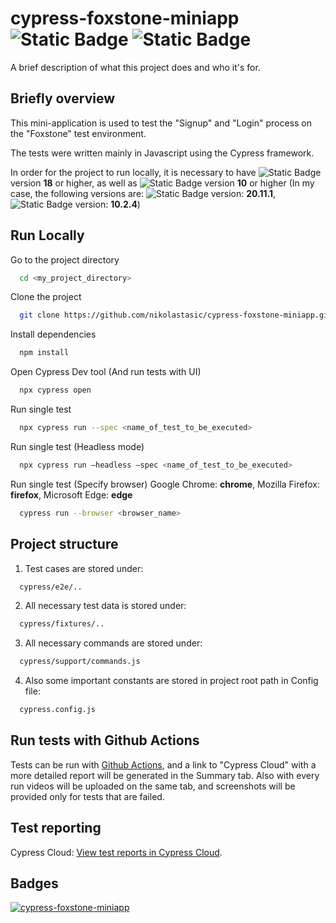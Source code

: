 
# cypress-foxstone-miniapp ![Static Badge](https://img.shields.io/badge/foxstone-%23E66C2C) <img alt="Static Badge" src="https://img.shields.io/badge/cypress.io-black?logo=cypress&logoColor=%2369D3A7"> 



A brief description of what this project does and who it's for.


## Briefly overview

This mini-application is used to test the "Signup" and "Login" process on the "Foxstone" test environment.

The tests were written mainly in Javascript using the Cypress framework.

In order for the project to run locally, it is necessary to have  <img alt="Static Badge" src="https://img.shields.io/badge/node.js-black?logo=nodedotjs&logoColor=%23339933">
  version **18** or higher, as well as  <img alt="Static Badge" src="https://img.shields.io/badge/npm-white?logo=npm&logoColor=%23CB3837">
  version **10** or higher (In my case, the following versions are:
  <img alt="Static Badge" src="https://img.shields.io/badge/node.js-black?logo=nodedotjs&logoColor=%23339933">
  version: **20.11.1**,  <img alt="Static Badge" src="https://img.shields.io/badge/npm-white?logo=npm&logoColor=%23CB3837">
  version: **10.2.4**)

## Run Locally  

Go to the project directory

```bash
  cd <my_project_directory>
```


Clone the project

```bash
  git clone https://github.com/nikolastasic/cypress-foxstone-miniapp.git
```


Install dependencies

```bash
  npm install
```

Open Cypress Dev tool (And run tests with UI)

```bash
  npx cypress open
```

Run single test

```bash
  npx cypress run --spec <name_of_test_to_be_executed>
```

Run single test (Headless mode)

```bash
  npx cypress run –headless –spec <name_of_test_to_be_executed>
```

Run single test (Specify browser)
Google Chrome: **chrome**, Mozilla Firefox: **firefox**, Microsoft Edge: **edge**

```bash
  cypress run --browser <browser_name>
```


## Project structure

1. Test cases are stored under:
```bash
  cypress/e2e/..
```

2. All necessary test data is stored under:
```bash
  cypress/fixtures/..
```

3. All necessary commands are stored under:
```bash
  cypress/support/commands.js
```

4. Also some important constants are stored in project root path in Config file:
```bash
  cypress.config.js
```





## Run tests with Github Actions

Tests can be run with [Github Actions](https://github.com/nikolastasic/cypress-foxstone-miniapp/actions), and a link to "Cypress Cloud" with a more detailed report will be generated in the Summary tab. Also with every run videos will be uploaded on the same tab, and screenshots will be provided only for tests that are failed.


## Test reporting

Cypress Cloud: [View test reports in Cypress Cloud](https://cloud.cypress.io/projects/rnzhqd/runs?branches=%5B%5D&committers=%5B%5D&flaky=%5B%5D&page=1&status=%5B%5D&tags=%5B%5D&tagsMatch=ANY&timeRange=%7B%22startDate%22%3A%222023-03-13%22%2C%22endDate%22%3A%222024-03-12%22%7D).
## Badges

[![cypress-foxstone-miniapp](https://img.shields.io/endpoint?url=https://cloud.cypress.io/badge/detailed/rnzhqd/master&style=flat&logo=cypress)](https://cloud.cypress.io/projects/rnzhqd/runs)

